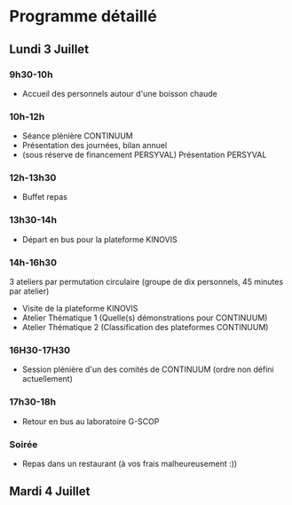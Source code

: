 # Programme détaillé

## Lundi 3 Juillet

### 9h30-10h
- Accueil des personnels autour d'une boisson chaude

### 10h-12h
- Séance plénière CONTINUUM
- Présentation des journées, bilan annuel
- (sous réserve de financement PERSYVAL) Présentation PERSYVAL

### 12h-13h30
- Buffet repas

### 13h30-14h
- Départ en bus pour la plateforme KINOVIS

### 14h-16h30
3 ateliers par permutation circulaire (groupe de dix personnels, 45 minutes par atelier)
- Visite de la plateforme KINOVIS
- Atelier Thématique 1 (Quelle(s) démonstrations pour CONTINUUM)
- Atelier Thématique 2 (Classification des plateformes CONTINUUM)

### 16H30-17H30
- Session plénière d'un des comités de CONTINUUM (ordre non défini actuellement)

### 17h30-18h
- Retour en bus au laboratoire G-SCOP

### Soirée
- Repas dans un restaurant (à vos frais malheureusement :))

## Mardi 4 Juillet
